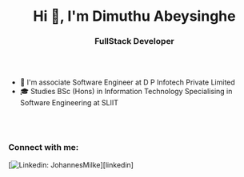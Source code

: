 <h1 align="center">Hi 👋, I'm Dimuthu Abeysinghe</h1>
<h3 align="center">FullStack Developer</h3> <br/> <br/>

- 🔭 I'm associate Software Engineer at D P Infotech Private Limited
- 🎓 Studies BSc (Hons) in Information Technology Specialising in Software Engineering at SLIIT

<br/><br/>
### Connect with me:
[![Linkedin: JohannesMilke](https://img.shields.io/badge/-CONNECT-blue?style=for-the-badge&logo=Linkedin&link=https://www.linkedin.com/in/dimuthu-abeysinghe/)][linkedin]



<!--
**Dimuthu7/Dimuthu7** is a ✨ _special_ ✨ repository because its `README.md` (this file) appears on your GitHub profile.

Here are some ideas to get you started:

- 🔭 I’m currently working on ...
- 🌱 I’m currently learning ...
- 👯 I’m looking to collaborate on ...
- 🤔 I’m looking for help with ...
- 💬 Ask me about ...
- 📫 How to reach me: ...
- 😄 Pronouns: ...
- ⚡ Fun fact: ...
-->
